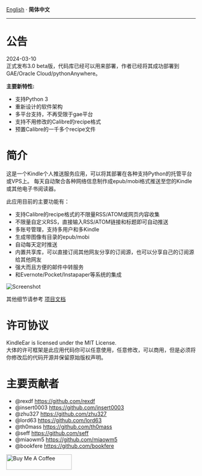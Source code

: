 [English](readme.md) · __简体中文__

---

# 公告
2024-03-10    
正式发布3.0 beta版，代码库已经可以用来部署，作者已经将其成功部署到GAE/Oracle Cloud/pythonAnywhere。

**主要新特性:**
* 支持Python 3
* 重新设计的软件架构
* 多平台支持，不再受限于gae平台
* 支持不用修改的Calibre的recipe格式
* 预置Calibre的一千多个recipe文件



# 简介
这是一个Kindle个人推送服务应用，可以将其部署在各种支持Python的托管平台或VPS上。
每天自动聚合各种网络信息制作成epub/mobi格式推送至您的Kindle或其他电子书阅读器。


此应用目前的主要功能有：  

* 支持Calibre的recipe格式的不限量RSS/ATOM或网页内容收集
* 不限量自定义RSS，直接输入RSS/ATOM链接和标题即可自动推送
* 多账号管理，支持多用户和多Kindle
* 生成带图像有目录的epub/mobi
* 自动每天定时推送
* 内置共享库，可以直接订阅其他网友分享的订阅源，也可以分享自己的订阅源给其他网友
* 强大而且方便的邮件中转服务
* 和Evernote/Pocket/Instapaper等系统的集成



![Screenshot](https://raw.githubusercontent.com/cdhigh/KindleEar/master/docs/scrshot.gif)



其他细节请参考 [项目文档](https://cdhigh.github.io/KindleEar)



# 许可协议
KindleEar is licensed under the MIT License.  
大体的许可框架是此应用代码你可以任意使用，任意修改，可以商用，但是必须将你修改后的代码开源并保留原始版权声明。  

# 主要贡献者
* @rexdf <https://github.com/rexdf> 
* @insert0003 <https://github.com/insert0003> 
* @zhu327 <https://github.com/zhu327> 
* @lord63 <https://github.com/lord63> 
* @th0mass <https://github.com/th0mass> 
* @seff <https://github.com/seff> 
* @miaowm5 <https://github.com/miaowm5> 
* @bookfere <https://github.com/bookfere> 

<a href="https://www.buymeacoffee.com/cdhigh" target="_blank"><img src="https://cdn.buymeacoffee.com/buttons/default-orange.png" alt="Buy Me A Coffee" height="41" width="174"></a>

